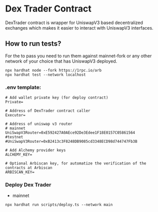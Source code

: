 # Dex Trader Contract

DexTrader contract is wrapper for UniswapV3 based decentralized exchanges
which makes it easier to interact with UniswapV3 interfaces.


## How to run tests?
For the to pass you need to run them against mainnet-fork or any 
other network of your choice that has UniswapV3 deployed.


```shell script
npx hardhat node --fork https://1rpc.io/arb
npx hardhat test --network localhost
```

### .env template:
```dotenv
# Add wallet private key (for deploy contract)
Private=

# Address of DexTrader contract caller
Executor=

# Address of uniswap v3 router
# mainnet
UniSwapV3Router=0xE592427A0AEce92De3Edee1F18E0157C05861564
#testnet 
#UniSwapV3Router=0xB2413c3F8248DB9085cd3348ECD98d744747Fb3B

# Add Alchemy provider keys
ALCHEMY_KEY=

# Optional Arbiscan key, for automatize the verification of the contracts at Arbiscan
ARBISCAN_KEY=
```

### Deploy Dex Trader

* mainnet
```shell script
npx hardhat run scripts/deploy.ts --network main
```